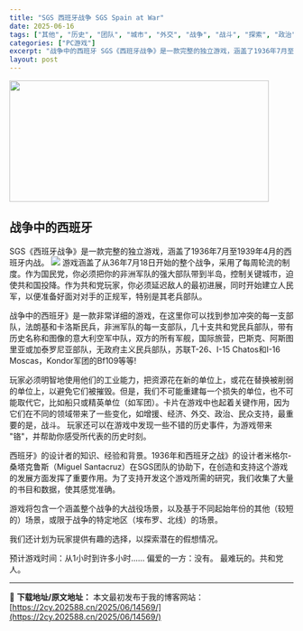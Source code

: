```yaml
---
title: "SGS 西班牙战争 SGS Spain at War"
date: 2025-06-16
tags: ["其他", "历史", "团队", "城市", "外交", "战争", "战斗", "探索", "政治", "独立"]
categories: ["PC游戏"]
excerpt: "战争中的西班牙 SGS《西班牙战争》是一款完整的独立游戏，涵盖了1936年7月至1939年4月的西班牙内战。 游戏涵盖了从36年7月18日开始的整个战争，采用了每周轮流的制度。作为国民党，你必须把你的非洲军队的强大部队带到半岛，控制关键城市，迫使共和国投降。作为共和党玩家，你必须延迟敌人的最初进展，&hellip;"
layout: post
---
```


<img class="aligncenter size-full wp-image-14557" src="https://2cy.202588.cn/wp-content/uploads/2025/06/2025061612454948.webp" alt="" width="460" height="215" />
<h2 class="bb_tag">战争中的西班牙</h2>
SGS《西班牙战争》是一款完整的独立游戏，涵盖了1936年7月至1939年4月的西班牙内战。

<img class="bb_img" src="https://shared.fastly.steamstatic.com/store_item_assets/steam/apps/1933830/extras/Sides_SaW.png?t=1749817063" />
游戏涵盖了从36年7月18日开始的整个战争，采用了每周轮流的制度。作为国民党，你必须把你的非洲军队的强大部队带到半岛，控制关键城市，迫使共和国投降。作为共和党玩家，你必须延迟敌人的最初进展，同时开始建立人民军，以便准备好面对对手的正规军，特别是其老兵部队。

战争中的西班牙》是一款非常详细的游戏，在这里你可以找到参加冲突的每一支部队，法朗基和卡洛斯民兵，非洲军队的每一支部队，几十支共和党民兵部队，带有历史名称和图像的意大利空军中队，双方的所有军舰，国际旅营，巴斯克、阿斯图里亚或加泰罗尼亚部队，无政府主义民兵部队，苏联T-26、I-15 Chatos和I-16 Moscas，Kondor军团的Bf109等等!

玩家必须明智地使用他们的工业能力，把资源花在新的单位上，或花在替换被削弱的单位上，以避免它们被摧毁。但是，我们不可能重建每一个损失的单位，也不可能取代它，比如船只或精英单位（如军团）。卡片在游戏中也起着关键作用，因为它们在不同的领域带来了一些变化，如增援、经济、外交、政治、民众支持，最重要的是，战斗。
玩家还可以在游戏中发现一些不错的历史事件，为游戏带来 "铬"，并帮助你感受所代表的历史时刻。

西班牙》的设计者的知识、经验和背景。1936年和西班牙之战》的设计者米格尔-桑塔克鲁斯（Miguel Santacruz）在SGS团队的协助下，在创造和支持这个游戏的发展方面发挥了重要作用。为了支持开发这个游戏所需的研究，我们收集了大量的书目和数据，使其感觉准确。

游戏将包含一个涵盖整个战争的大战役场景，以及基于不同起始年份的其他（较短的）场景，或限于战争的特定地区（埃布罗、北线）的场景。

我们还计划为玩家提供有趣的选择，以探索潜在的假想情况。

预计游戏时间：从1小时到许多小时......
偏爱的一方：没有。
最难玩的。共和党人。

---
📖 **下载地址/原文地址：** 本文最初发布于我的博客网站：[https://2cy.202588.cn/2025/06/14569/](https://2cy.202588.cn/2025/06/14569/)
